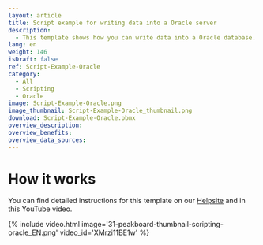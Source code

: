 ```yaml
---
layout: article
title: Script example for writing data into a Oracle server
description: 
  - This template shows how you can write data into a Oracle database.
lang: en
weight: 146
isDraft: false
ref: Script-Example-Oracle
category:
  - All
  - Scripting
  - Oracle
image: Script-Example-Oracle.png
image_thumbnail: Script-Example-Oracle_thumbnail.png
download: Script-Example-Oracle.pbmx
overview_description:
overview_benefits:
overview_data_sources:
---
```

# How it works
You can find detailed instructions for this template on our [Helpsite]() and in this YouTube video.

{% include video.html image='31-peakboard-thumbnail-scripting-oracle_EN.png' video_id='XMrzi11BE1w' %}
